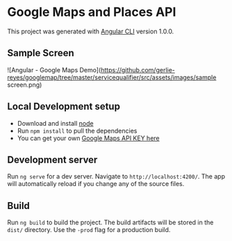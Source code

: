 # Google Maps and Places API

This project was generated with [Angular CLI](https://github.com/angular/angular-cli) version 1.0.0.

## Sample Screen
![Angular - Google Maps Demo](https://github.com/gerlie-reyes/googlemap/tree/master/servicequalifier/src/assets/images/sample screen.png)

## Local Development setup
- Download and install [node](https://nodejs.org/en/download)
- Run `npm install` to pull the dependencies
- You can get your own [Google Maps API KEY here](https://developers.google.com/maps/documentation/javascript/get-api-key)

## Development server

Run `ng serve` for a dev server. Navigate to `http://localhost:4200/`. The app will automatically reload if you change any of the source files.

## Build

Run `ng build` to build the project. The build artifacts will be stored in the `dist/` directory. Use the `-prod` flag for a production build.
